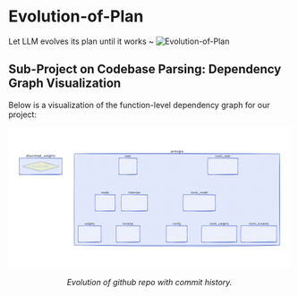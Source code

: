 # Evolution-of-Plan

Let LLM evolves its plan until it works ~
![Evolution-of-Plan](https://github.com/user-attachments/assets/af98faeb-66d6-4278-af86-67d668d1954e)


## Sub-Project on Codebase Parsing: Dependency Graph Visualization

Below is a visualization of the function-level dependency graph for our project:

<div align="center">
  <img src="eoh/img/entropix_repo_evolution.gif" width="800" alt="RepoViz">
  <p><em>Evolution of github repo with commit history.</em></p>
</div>

